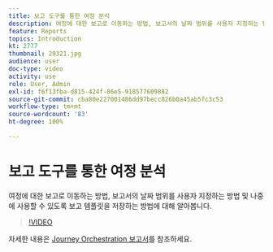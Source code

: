 ```yaml
---
title: 보고 도구를 통한 여정 분석
description: 여정에 대한 보고로 이동하는 방법, 보고서의 날짜 범위를 사용자 지정하는 방법 및 나중에 사용할 수 있도록 보고 템플릿을 저장하는 방법에 대해 알아봅니다.
feature: Reports
topics: Introduction
kt: 2777
thumbnail: 29321.jpg
audience: user
doc-type: video
activity: use
role: User, Admin
exl-id: f6f13fba-d815-424f-86e5-918577609882
source-git-commit: cba80e227001486dd97becc826b0a45ab5fc3c53
workflow-type: tm+mt
source-wordcount: '83'
ht-degree: 100%

---
```


# 보고 도구를 통한 여정 분석

여정에 대한 보고로 이동하는 방법, 보고서의 날짜 범위를 사용자 지정하는 방법 및 나중에 사용할 수 있도록 보고 템플릿을 저장하는 방법에 대해 알아봅니다.

>[!VIDEO](https://video.tv.adobe.com/v/29321?quality=12&learn=on)

자세한 내용은 [Journey Orchestration 보고서](https://experienceleague.adobe.com/docs/journeys/using/journey-reports/about-journey-reports.html?lang=ko)를 참조하세요.

